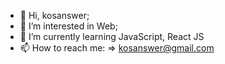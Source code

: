 - 👋 Hi, kosanswer;
- 👀 I’m interested in Web;
- 🌱 I’m currently learning JavaScript, React JS
- 📫 How to reach me: => kosanswer@gmail.com

<!---
kosanswer/kosanswer is a ✨ special ✨ repository because its `README.md` (this file) appears on your GitHub profile.
You can click the Preview link to take a look at your changes.
--->
